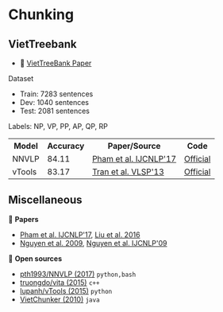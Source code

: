 # Chunking

## VietTreebank

* :scroll: [VietTreeBank Paper](https://hal.inria.fr/inria-00421103v2/document)

Dataset

* Train: 7283 sentences
* Dev: 1040 sentences
* Test: 2081 sentences

Labels: NP, VP, PP, AP, QP, RP

<table>
  <tr>
    <th>Model</th>
    <th>Accuracy</th>
    <th>Paper/Source </th>
    <th>Code</th>
  </tr>
  <tr>
    <td>NNVLP</td>
    <td>84.11</td>
    <td><a href="http://aclweb.org/anthology/N18-5012">Pham et al. IJCNLP'17</a></td>
    <td><a href="https://github.com/pth1993/NNVLP">Official</a></td>
  </tr>
  <tr>
    <td>vTools</td>
    <td>83.17</td>
    <td>
      <a href="https://drive.google.com/file/d/1V06YfENrguQk2SRJFbpwWzapxpgPPaPS/view?usp=sharing">Tran et al. VLSP'13</a>
    </td>
    <td><a href="https://github.com/lupanh/vTools">Official</a></td>
  </tr>
</table>

## Miscellaneous

:scroll: **Papers**

* [Pham et al. IJCNLP'17](https://arxiv.org/pdf/1708.07241.pdf),
[Liu et al. 2016](https://pdfs.semanticscholar.org/ff93/3d90be953c45a53c551e21818b1dd57fc733.pdf)
* [Nguyen et al. 2009](http://vnu.edu.vn/upload/scopus/225.pdf),
[Nguyen et al. IJCNLP'09](http://www.aclweb.org/anthology/W09-3402)

:file_folder: **Open sources**

* [pth1993/NNVLP (2017)](https://github.com/pth1993/NNVLP) `python,bash`
* [truongdo/vita  (2015)](https://github.com/truongdo/vita)  `c++`
* [lupanh/vTools (2015)](https://github.com/lupanh/vTools) `python`
* [VietChunker (2010)](https://vlsp.hpda.vn/demo/?page=resources) `java`
